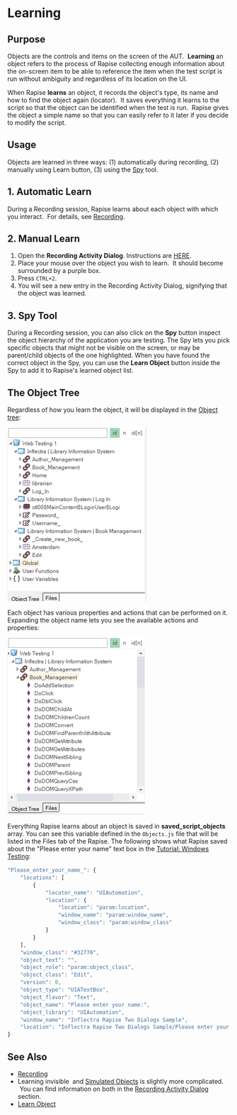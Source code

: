 # Learning

## Purpose

Objects are the controls and items on the screen of the AUT.  **Learning** an object refers to the process of Rapise collecting enough information about the on-screen item to be able to reference the item when the test script is run without ambiguity and regardless of its location on the UI.

When Rapise **learns** an object, it records the object's type, its name and how to find the object again (locator).  It saves everything it learns to the script so that the object can be identified when the test is run.  Rapise gives the object a simple name so that you can easily refer to it later if you decide to modify the script.

## Usage

Objects are learned in three ways: (1) automatically during recording, (2) manually using Learn button, (3) using the [Spy](object_spy.md) tool.

## 1. Automatic Learn

During a Recording session, Rapise learns about each object with which you interact.  For details, see [Recording](recording.md).

## 2. Manual Learn

1. Open the **Recording Activity Dialog**. Instructions are [HERE](recording_activity_dialog.md).
2. Place your mouse over the object you wish to learn.  It should become surrounded by a purple box.
3. Press `CTRL+2`.
4. You will see a new entry in the Recording Activity Dialog, signifying that the object was learned.

## 3. Spy Tool

During a Recording session, you can also click on the **Spy** button inspect the object hierarchy of the application you are testing. The Spy lets you pick specific objects that might not be visible on the screen, or may be parent/child objects of the one highlighted. When you have found the correct object in the Spy, you can use the **Learn Object** button inside the Spy to add it to Rapise's learned object list.

## The Object Tree

Regardless of how you learn the object, it will be displayed in the [Object tree](object_tree.md):

![object_tree_html](./img/object_learning1.png)

Each object has various properties and actions that can be performed on it. Expanding the object name lets you see the available actions and properties:

![object_tree_html_expanded](./img/object_learning2.png)

Everything Rapise learns about an object is saved in **saved_script_objects** array. You can see this variable defined in the `Objects.js` file that will be listed in the Files tab of the Rapise. The following shows what Rapise saved about the "Please enter your name" text box in the [Tutorial: Windows Testing](twodialogs_sample.md):

```javascript
"Please_enter_your_name_": {
    "locations": [
        {
            "locator_name": "UIAutomation",
            "location": {
                "location": "param:location",
                "window_name": "param:window_name",
                "window_class": "param:window_class"
            }
        }
    ],
    "window_class": "#32770",
    "object_text": "",
    "object_role": "param:object_class",
    "object_class": "Edit",
    "version": 0,
    "object_type": "UIATextBox",
    "object_flavor": "Text",
    "object_name": "Please enter your name:",
    "object_library": "UIAutomation",
    "window_name": "Inflectra Rapise Two Dialogs Sample",
    "location": "Inflectra Rapise Two Dialogs Sample/Please enter your name:[1]"
}
```

## See Also

- [Recording](recording.md)
- Learning invisible  and [Simulated Objects](simulated_objects.md) is slightly more complicated.  You can find information on both in the [Recording Activity Dialog](recording_activity_dialog.md) section.
- [Learn Object](learn_object.md)
